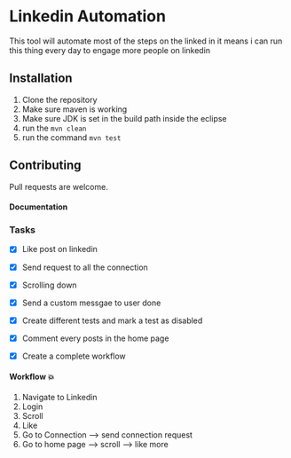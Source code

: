 # Linkedin Automation

This tool will automate most of the steps on the linked in it means i can run this thing 
every day to engage more people on linkedin


## Installation

1. Clone the repository
2. Make sure maven is working
3. Make sure JDK is set in the build path inside the eclipse
4. run the ```mvn clean```
5. run the command ```mvn test```


## Contributing

Pull requests are welcome.


#### Documentation 

### Tasks

- [x] Like post on linkedin
- [x] Send request to all the connection
- [x] Scrolling down
- [x] Send a custom messgae to user done
- [x] Create different tests and mark a test as disabled
- [x] Comment every posts in the home page
- [x] Create a complete workflow


#### Workflow :boom:

1. Navigate to Linkedin
2. Login
3. Scroll
4. Like
5. Go to Connection --> send connection request 
6. Go to home page --> scroll --> like more
 

